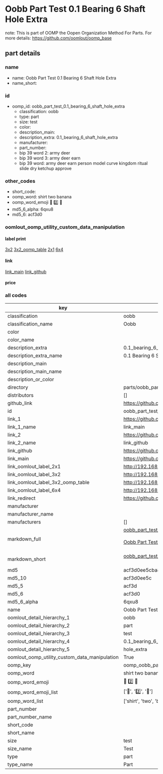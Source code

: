 # Oobb Part Test 0.1 Bearing 6 Shaft Hole Extra  

note: This is part of OOMP the Oopen Organization Method For Parts. For more details: https://github.com/oomlout/oomp_base

##  part details
  







### name
* name: Oobb Part Test 0.1 Bearing 6 Shaft Hole Extra
* name_short: 
### id
* oomp_id: oobb_part_test_0.1_bearing_6_shaft_hole_extra
  * classification: oobb
  * type: part
  * size: test
  * color: 
  * description_main: 
  * description_extra: 0.1_bearing_6_shaft_hole_extra
  * manufacturer: 
  * part_number: 
  * bip 39 word 2: army deer
  * bip 39 word 3: army deer earn
  * bip 39 word: army deer earn person model curve kingdom ritual slide dry ketchup approve

### other_codes
* short_code: 
* oomp_word: shirt two banana
* oomp_word_emoji :shirt: :two: :banana:
* md5_6_alpha: 6qxu8
* md5_6: acf3d0






### oomlout_oomp_utility_custom_data_manipulation
#### label print
[3x2](http://192.168.1.245:1112/?label=oomp%206qxu8)
[3x2_oomp_table](http://192.168.1.108:1112/?label=oomp%206qxu8)
[2x1](http://192.168.1.242:1112/?label=oomp%206qxu8)
[6x4](http://192.168.1.55:1112/?label=oomp%206qxu8)    

#### link

[link_main](https://github.com/oomlout/oomlout_oomp_version_1_messy/tree/main/parts/oobb_part_test_0.1_bearing_6_shaft_hole_extra) [link_github](https://github.com/oomlout/oomlout_oomp_version_1_messy/tree/main/parts/oobb_part_test_0.1_bearing_6_shaft_hole_extra)                             

#### price







### all codes 
| key | value |  
| --- | --- |  
| classification | oobb |  
| classification_name | Oobb |  
| color |  |  
| color_name |  |  
| description_extra | 0.1_bearing_6_shaft_hole_extra |  
| description_extra_name | 0.1 Bearing 6 Shaft Hole Extra |  
| description_main |  |  
| description_main_name |  |  
| description_or_color |   |  
| directory | parts/oobb_part_test_0.1_bearing_6_shaft_hole_extra |  
| distributors | [] |  
| github_link | https://github.com/oomlout/oomlout_oomp_part_src/tree/main/parts/oobb_part_test_0.1_bearing_6_shaft_hole_extra |  
| id | oobb_part_test_0.1_bearing_6_shaft_hole_extra |  
| link_1 | https://github.com/oomlout/oomlout_oomp_version_1_messy/tree/main/parts/oobb_part_test_0.1_bearing_6_shaft_hole_extra |  
| link_1_name | link_main |  
| link_2 | https://github.com/oomlout/oomlout_oomp_version_1_messy/tree/main/parts/oobb_part_test_0.1_bearing_6_shaft_hole_extra |  
| link_2_name | link_github |  
| link_github | https://github.com/oomlout/oomlout_oomp_version_1_messy/tree/main/parts/oobb_part_test_0.1_bearing_6_shaft_hole_extra |  
| link_main | https://github.com/oomlout/oomlout_oomp_version_1_messy/tree/main/parts/oobb_part_test_0.1_bearing_6_shaft_hole_extra |  
| link_oomlout_label_2x1 | http://192.168.1.242:1112/?label=oomp%206qxu8 |  
| link_oomlout_label_3x2 | http://192.168.1.245:1112/?label=oomp%206qxu8 |  
| link_oomlout_label_3x2_oomp_table | http://192.168.1.108:1112/?label=oomp%206qxu8 |  
| link_oomlout_label_6x4 | http://192.168.1.55:1112/?label=oomp%206qxu8 |  
| link_redirect | https://github.com/oomlout/oomlout_oomp_version_1_messy/tree/main/parts/oobb_part_test_0.1_bearing_6_shaft_hole_extra |  
| manufacturer |  |  
| manufacturer_name |  |  
| manufacturers | [] |  
| markdown_full | [oobb_part_test_0.1_bearing_6_shaft_hole_extra](none)<br>[](none)<br>[Oobb Part Test 0.1 Bearing 6 Shaft Hole Extra](none)<br><br> |  
| markdown_short | [oobb_part_test_0.1_bearing_6_shaft_hole_extra](none)<br><br> |  
| md5 | acf3d0ee5cba8f54d9474a348a8e5060 |  
| md5_10 | acf3d0ee5c |  
| md5_5 | acf3d |  
| md5_6 | acf3d0 |  
| md5_6_alpha | 6qxu8 |  
| name | Oobb Part Test 0.1 Bearing 6 Shaft Hole Extra |  
| oomlout_detail_hierarchy_1 | oobb |  
| oomlout_detail_hierarchy_2 | part |  
| oomlout_detail_hierarchy_3 | test |  
| oomlout_detail_hierarchy_4 | 0.1_bearing_6_shaft |  
| oomlout_detail_hierarchy_5 | hole_extra |  
| oomlout_oomp_utility_custom_data_manipulation | True |  
| oomp_key | oomp_oobb_part_test_0.1_bearing_6_shaft_hole_extra |  
| oomp_word | shirt two banana |  
| oomp_word_emoji | :shirt: :two: :banana: |  
| oomp_word_emoji_list | [':shirt:', ':two:', ':banana:'] |  
| oomp_word_list | ['shirt', 'two', 'banana'] |  
| part_number |  |  
| part_number_name |  |  
| short_code |  |  
| short_name |  |  
| size | test |  
| size_name | Test |  
| type | part |  
| type_name | Part |  
